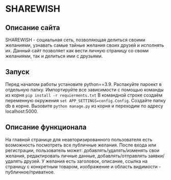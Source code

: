 # SHAREWISH

## Описание сайта
SHAREWISH - социальная сеть, позволяющая делиться своими желаниями, узнавать самые тайные желания своих друзей и исполнять их. 
Данный сайт позволяет как вести личную страницу со своми желаниями, так и делиться ими с друзьями.

## Запуск
Перед началом работы установите python==3.9. Распакуйте пароект в отдельную папку. Импортируйте все зависимости с помощью команды из корня ```pip install -r requierments.txt```
В командной строке создаём переменную окружения ```set APP_SETTINGS=config.Config```. Создайте папку db в корне. Вызовите ```python manage.py``` из корня и переходим по адресу localhost:5000.

## Описание функционала
На главной странице для неавторизированного пользователя есть возможность посмотреть все публичные желания.
После входа или регистрации, пользователь может: 
	добавлять/удалять/изменять свои желания, 
	редактировать личные данные, 
	добавлять/отправлять заявки/удалять друзей.
У желания есть заголовок, описание, ссылка на страницу с конкретным товаром, изображение и область видимости - публичное/приватное.




